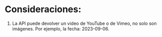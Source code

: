 # Consideraciones:

1. La API puede devolver un video de YouTube o de Vimeo, no solo son imágenes. Por ejemplo, la fecha: 2023-09-06.
